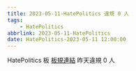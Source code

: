 ```yaml
---
title: 2023-05-11-HatePolitics 違規 0 人
tags:
    - HatePolitics
abbrlink: 2023-05-11-HatePolitics
date: HatePolitics-2023-05-11 12:00:00
---
```

HatePolitics 板 [板規連結](https://www.ptt.cc/bbs/HatePolitics/M.1617115262.A.D60.html)
昨天違規 0 人
